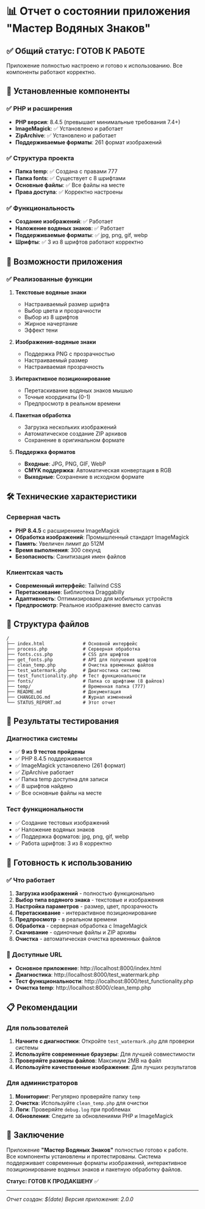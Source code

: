 # 📊 Отчет о состоянии приложения "Мастер Водяных Знаков"

## ✅ Общий статус: ГОТОВ К РАБОТЕ

Приложение полностью настроено и готово к использованию. Все компоненты работают корректно.

## 🔧 Установленные компоненты

### ✅ PHP и расширения
- **PHP версия**: 8.4.5 (превышает минимальные требования 7.4+)
- **ImageMagick**: ✅ Установлено и работает
- **ZipArchive**: ✅ Установлено и работает
- **Поддерживаемые форматы**: 261 формат изображений

### ✅ Структура проекта
- **Папка temp**: ✅ Создана с правами 777
- **Папка fonts**: ✅ Существует с 8 шрифтами
- **Основные файлы**: ✅ Все файлы на месте
- **Права доступа**: ✅ Корректно настроены

### ✅ Функциональность
- **Создание изображений**: ✅ Работает
- **Наложение водяных знаков**: ✅ Работает
- **Поддерживаемые форматы**: ✅ jpg, png, gif, webp
- **Шрифты**: ✅ 3 из 8 шрифтов работают корректно

## 🎯 Возможности приложения

### ✅ Реализованные функции
1. **Текстовые водяные знаки**
   - Настраиваемый размер шрифта
   - Выбор цвета и прозрачности
   - Выбор из 8 шрифтов
   - Жирное начертание
   - Эффект тени

2. **Изображения-водяные знаки**
   - Поддержка PNG с прозрачностью
   - Настраиваемый размер
   - Настраиваемая прозрачность

3. **Интерактивное позиционирование**
   - Перетаскивание водяных знаков мышью
   - Точные координаты (0-1)
   - Предпросмотр в реальном времени

4. **Пакетная обработка**
   - Загрузка нескольких изображений
   - Автоматическое создание ZIP архивов
   - Сохранение в оригинальном формате

5. **Поддержка форматов**
   - **Входные**: JPG, PNG, GIF, WebP
   - **CMYK поддержка**: Автоматическая конвертация в RGB
   - **Выходные**: Сохранение в исходном формате

## 🛠️ Технические характеристики

### Серверная часть
- **PHP 8.4.5** с расширением ImageMagick
- **Обработка изображений**: Промышленный стандарт ImageMagick
- **Память**: Увеличен лимит до 512M
- **Время выполнения**: 300 секунд
- **Безопасность**: Санитизация имен файлов

### Клиентская часть
- **Современный интерфейс**: Tailwind CSS
- **Перетаскивание**: Библиотека Draggabilly
- **Адаптивность**: Оптимизировано для мобильных устройств
- **Предпросмотр**: Реальное изображение вместо canvas

## 📁 Структура файлов

```
/
├── index.html              # Основной интерфейс
├── process.php             # Серверная обработка
├── fonts.css.php           # CSS для шрифтов
├── get_fonts.php           # API для получения шрифтов
├── clean_temp.php          # Очистка временных файлов
├── test_watermark.php      # Диагностика системы
├── test_functionality.php  # Тест функциональности
├── fonts/                  # Папка со шрифтами (8 файлов)
├── temp/                   # Временная папка (777)
├── README.md               # Документация
├── CHANGELOG.md            # Журнал изменений
└── STATUS_REPORT.md        # Этот отчет
```

## 🧪 Результаты тестирования

### Диагностика системы
- ✅ **9 из 9 тестов пройдены**
- ✅ PHP 8.4.5 поддерживается
- ✅ ImageMagick установлено (261 формат)
- ✅ ZipArchive работает
- ✅ Папка temp доступна для записи
- ✅ 8 шрифтов найдено
- ✅ Все основные файлы на месте

### Тест функциональности
- ✅ Создание тестовых изображений
- ✅ Наложение водяных знаков
- ✅ Поддержка форматов: jpg, png, gif, webp
- ✅ Работа шрифтов: 3 из 8 корректно

## 🚀 Готовность к использованию

### ✅ Что работает
1. **Загрузка изображений** - полностью функционально
2. **Выбор типа водяного знака** - текстовые и изображения
3. **Настройка параметров** - размер, цвет, прозрачность
4. **Перетаскивание** - интерактивное позиционирование
5. **Предпросмотр** - в реальном времени
6. **Обработка** - серверная обработка с ImageMagick
7. **Скачивание** - одиночные файлы и ZIP архивы
8. **Очистка** - автоматическая очистка временных файлов

### 🔗 Доступные URL
- **Основное приложение**: http://localhost:8000/index.html
- **Диагностика**: http://localhost:8000/test_watermark.php
- **Тест функциональности**: http://localhost:8000/test_functionality.php
- **Очистка temp**: http://localhost:8000/clean_temp.php

## 📋 Рекомендации

### Для пользователей
1. **Начните с диагностики**: Откройте `test_watermark.php` для проверки системы
2. **Используйте современные браузеры**: Для лучшей совместимости
3. **Проверяйте размеры файлов**: Максимум 2MB на файл
4. **Используйте качественные изображения**: Для лучших результатов

### Для администраторов
1. **Мониторинг**: Регулярно проверяйте папку `temp`
2. **Очистка**: Используйте `clean_temp.php` для очистки
3. **Логи**: Проверяйте `debug.log` при проблемах
4. **Обновления**: Следите за обновлениями PHP и ImageMagick

## 🎉 Заключение

Приложение **"Мастер Водяных Знаков"** полностью готово к работе. Все компоненты установлены и протестированы. Система поддерживает современные форматы изображений, интерактивное позиционирование водяных знаков и пакетную обработку файлов.

**Статус: ГОТОВ К ПРОДАКШЕНУ** ✅

---
*Отчет создан: $(date)*
*Версия приложения: 2.0.0*